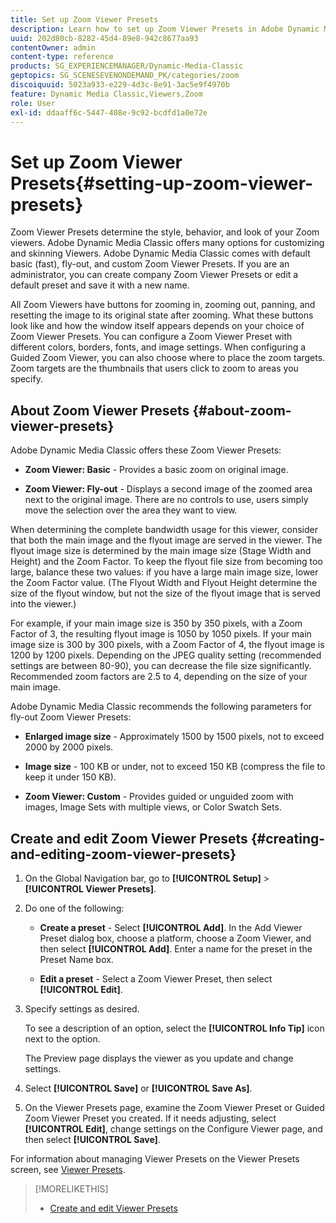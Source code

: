 ```yaml
---
title: Set up Zoom Viewer Presets
description: Learn how to set up Zoom Viewer Presets in Adobe Dynamic Media Classic.
uuid: 202d80cb-8282-45d4-89e8-942c8677aa93
contentOwner: admin
content-type: reference
products: SG_EXPERIENCEMANAGER/Dynamic-Media-Classic
geptopics: SG_SCENESEVENONDEMAND_PK/categories/zoom
discoiquuid: 5023a933-e229-4d3c-8e91-3ac5e9f4970b
feature: Dynamic Media Classic,Viewers,Zoom
role: User
exl-id: ddaaff6c-5447-408e-9c92-bcdfd1a0e72e
---
```

# Set up Zoom Viewer Presets{#setting-up-zoom-viewer-presets}

Zoom Viewer Presets determine the style, behavior, and look of your Zoom viewers. Adobe Dynamic Media Classic offers many options for customizing and skinning Viewers. Adobe Dynamic Media Classic comes with default basic (fast), fly-out, and custom Zoom Viewer Presets. If you are an administrator, you can create company Zoom Viewer Presets or edit a default preset and save it with a new name.

All Zoom Viewers have buttons for zooming in, zooming out, panning, and resetting the image to its original state after zooming. What these buttons look like and how the window itself appears depends on your choice of Zoom Viewer Presets. You can configure a Zoom Viewer Preset with different colors, borders, fonts, and image settings. When configuring a Guided Zoom Viewer, you can also choose where to place the zoom targets. Zoom targets are the thumbnails that users click to zoom to areas you specify.

## About Zoom Viewer Presets {#about-zoom-viewer-presets}

Adobe Dynamic Media Classic offers these Zoom Viewer Presets:

* **Zoom Viewer: Basic** - Provides a basic zoom on original image.

* **Zoom Viewer: Fly-out** - Displays a second image of the zoomed area next to the original image. There are no controls to use, users simply move the selection over the area they want to view.

When determining the complete bandwidth usage for this viewer, consider that both the main image and the flyout image are served in the viewer. The flyout image size is determined by the main image size (Stage Width and Height) and the Zoom Factor. To keep the flyout file size from becoming too large, balance these two values: if you have a large main image size, lower the Zoom Factor value. (The Flyout Width and Flyout Height determine the size of the flyout window, but not the size of the flyout image that is served into the viewer.)

For example, if your main image size is 350 by 350 pixels, with a Zoom Factor of 3, the resulting flyout image is 1050 by 1050 pixels. If your main image size is 300 by 300 pixels, with a Zoom Factor of 4, the flyout image is 1200 by 1200 pixels. Depending on the JPEG quality setting (recommended settings are between 80-90), you can decrease the file size significantly. Recommended zoom factors are 2.5 to 4, depending on the size of your main image.

Adobe Dynamic Media Classic recommends the following parameters for fly-out Zoom Viewer Presets:

* **Enlarged image size** - Approximately 1500 by 1500 pixels, not to exceed 2000 by 2000 pixels.

* **Image size** - 100 KB or under, not to exceed 150 KB (compress the file to keep it under 150 KB).

* **Zoom Viewer: Custom** - Provides guided or unguided zoom with images, Image Sets with multiple views, or Color Swatch Sets.

## Create and edit Zoom Viewer Presets {#creating-and-editing-zoom-viewer-presets}

1. On the Global Navigation bar, go to **[!UICONTROL Setup]** > **[!UICONTROL Viewer Presets]**.
1. Do one of the following:

   * **Create a preset** - Select **[!UICONTROL Add]**. In the Add Viewer Preset dialog box, choose a platform, choose a Zoom Viewer, and then select **[!UICONTROL Add]**. Enter a name for the preset in the Preset Name box.

   * **Edit a preset** - Select a Zoom Viewer Preset, then select **[!UICONTROL Edit]**.

1. Specify settings as desired.

   To see a description of an option, select the **[!UICONTROL Info Tip]** icon next to the option.

   The Preview page displays the viewer as you update and change settings.

1. Select **[!UICONTROL Save]** or **[!UICONTROL Save As]**.
1. On the Viewer Presets page, examine the Zoom Viewer Preset or Guided Zoom Viewer Preset you created. If it needs adjusting, select **[!UICONTROL Edit]**, change settings on the Configure Viewer page, and then select **[!UICONTROL Save]**.

For information about managing Viewer Presets on the Viewer Presets screen, see [Viewer Presets](application-setup.md#viewer_presets).

>[!MORELIKETHIS]
>
>* [Create and edit Viewer Presets](application-setup.md#adding_and_editing_viewer_presets)
